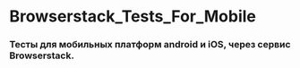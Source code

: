 # Browserstack_Tests_For_Mobile
### Тесты для мобильных платформ android и iOS, через сервис Browserstack. 
